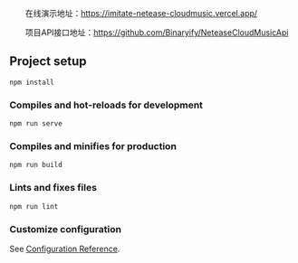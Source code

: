 &emsp;&emsp;在线演示地址：https://imitate-netease-cloudmusic.vercel.app/

&emsp;&emsp;项目API接口地址：https://github.com/Binaryify/NeteaseCloudMusicApi

## Project setup
```
npm install
```

### Compiles and hot-reloads for development
```
npm run serve
```

### Compiles and minifies for production
```
npm run build
```

### Lints and fixes files
```
npm run lint
```

### Customize configuration
See [Configuration Reference](https://cli.vuejs.org/config/).

